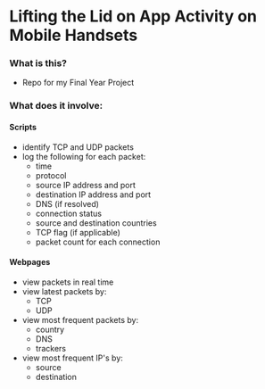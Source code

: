 Lifting the Lid on App Activity on Mobile Handsets
==================================================

### What is this?

*	Repo for my Final Year Project

### What does it involve:

#### Scripts

*	identify TCP and UDP packets
*	log the following for each packet:
	*	time
	*	protocol
	*	source IP address and port
	*	destination IP address and port
	*	DNS (if resolved)
	*	connection status
	*	source and destination countries
	*	TCP flag (if applicable)
	*	packet count for each connection

#### Webpages

*	view packets in real time
*	view latest packets by:
	*	TCP
	*	UDP
*	view most frequent packets by:
	*	country
	*	DNS
	*	trackers
*	view most frequent IP's by:
	*	source
	*	destination